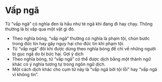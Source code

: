 # Vấp ngã

Từ “vấp ngã” có nghĩa đen là hầu như té ngã khi đang đi hay chạy. Thông thường là bị vấp qua một vật gì đó.
- Theo nghĩa bóng, “vấp ngã” thường có nghĩa là phạm tội, chùn bước trong đức tin hay gây nguy hại cho đức tin khi phạm tội. 
- Từ “vấp ngã” đôi khi được dùng theo nghĩa bóng để chỉ về những người bị gục ngã do bị bức hại. 
Gợi ý dịch
- Theo nghĩa bóng, từ “vấp ngã” có thể được dịch bằng một thành ngữ khác có ý nghĩa tương tự trong ngôn ngữ dịch. 
- Một cách dịch khác cho cụm từ này là “vấp ngã bởi tội lỗi” hay “vấp ngã vì không tin”.

